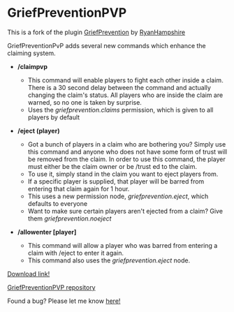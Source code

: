 # GriefPreventionPVP

This is a fork of the plugin [GriefPrevention](http://dev.bukkit.org/bukkit-plugins/grief-prevention/) by [RyanHampshire](https://github.com/ryanhamshire)

GriefPreventionPvP adds several new commands which enhance the claiming system. 

- **/claimpvp**
  - This command will enable players to fight each other inside a claim. There is a 30 second delay between the command and actually changing the claim's status. All players who are inside the claim are warned, so no one is taken by surprise.
  - Uses the *griefprevention.claims* permission, which is given to all players by default

- **/eject (player)**
  - Got a bunch of players in a claim who are bothering you? Simply use this command and anyone who does not have some form of trust will be removed from the claim. In order to use this command, the player must either be the claim owner or be /trust ed to the claim.
  - To use it, simply stand in the claim you want to eject players from.
  - If a specific player is supplied, that player will be barred from entering that claim again for 1 hour.
  - This uses a new permission node, *griefprevention.eject*, which defaults to everyone
  - Want to make sure certain players aren't ejected from a claim? Give them *griefprevention.noeject*
  
- **/allowenter [player]**
  - This command will allow a player who was barred from entering a claim with /eject to enter it again. 
  - This command also uses the *griefprevention.eject* node.
 
[Download link!](https://github.com/10becja/MinecraftPlugins/blob/master/GriefPreventionPVP/GriefPrevention.jar?raw=true)  

[GriefPreventionPVP repository](https://github.com/10becja/GriefPreventionPVP)

Found a bug? Please let me know [here!](https://github.com/10becja/GriefPreventionPVP/issues)
